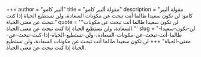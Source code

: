 +++
author = "ألبير كامو"
title = "مقولة ألبير كامو"
description = "مقولة ألبير كامو: لن تكون سعيدا طالما أنت تبحث عن مكونات السعادة، ولن تستطيع الحياة إذا كنت تبحث عن معنى الحياة."
quote = '''لن تكون سعيدا طالما أنت تبحث عن مكونات السعادة، ولن تستطيع الحياة إذا كنت تبحث عن معنى الحياة.'''
slug = "لن-تكون-سعيدا-طالما-أنت-تبحث-عن-مكونات-السعادة،-ولن-تستطيع-الحياة-إذا-كنت-تبحث-عن-معنى-الحياة"
+++
لن تكون سعيدا طالما أنت تبحث عن مكونات السعادة، ولن تستطيع الحياة إذا كنت تبحث عن معنى الحياة.
